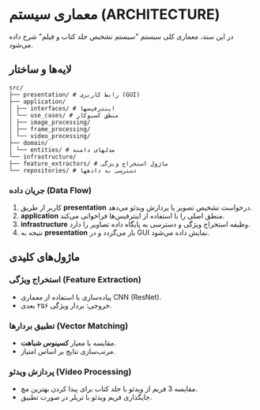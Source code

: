 # معماری سیستم (ARCHITECTURE)

در این سند، معماری کلی سیستم "سیستم تشخیص جلد کتاب و فیلم" شرح داده می‌شود.

## لایه‌ها و ساختار

```
src/
├── presentation/ # رابط کاربری (GUI)
├── application/
│ ├── interfaces/ # اینترفیسها
│ └── use_cases/ # منطق کسبوکار
│ ├── image_processing/
│ ├── frame_processing/
│ └── video_processing/
├── domain/
│ └── entities/ # مدلهای دامنه
└── infrastructure/
├── feature_extractors/ # ماژول استخراج ویژگی
└── repositories/ # دسترسی به دادهها
```

### جریان داده (Data Flow)
1. کاربر از طریق **presentation** درخواست تشخیص تصویر یا پردازش ویدئو می‌دهد.  
2. **application** منطق اصلی را با استفاده از اینترفیس‌ها فراخوانی می‌کند.  
3. **infrastructure** وظیفه استخراج ویژگی و دسترسی به پایگاه داده تصاویر را دارد.  
4. نتیجه به **presentation** باز می‌گردد و در GUI نمایش داده می‌شود.

## ماژول‌های کلیدی

### استخراج ویژگی (Feature Extraction)
- پیاده‌سازی با استفاده از معماری CNN (ResNet).  
- خروجی: بردار ویژگی ۲۵۶ بعدی.

### تطبیق بردارها (Vector Matching)
- مقایسه با معیار **کسینوس شباهت**.  
- مرتب‌سازی نتایج بر اساس امتیاز.

### پردازش ویدئو (Video Processing)
- مقایسه 3 فریم‌ از ویدئو با جلد کتاب برای پیدا کردن بهترین مچ.  
- جایگذاری فریم ویدئو با تریلر در صورت تطبیق.
